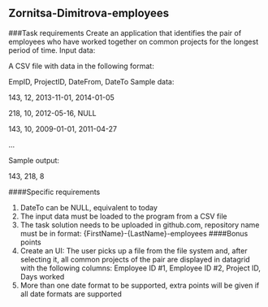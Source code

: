 ## Zornitsa-Dimitrova-employees

###Task requirements
Create an application that identifies the pair of employees who have worked
together on common projects for the longest period of time.
Input data:

A CSV file with data in the following format:

EmpID, ProjectID, DateFrom, DateTo
Sample data:

143, 12, 2013-11-01, 2014-01-05

218, 10, 2012-05-16, NULL

143, 10, 2009-01-01, 2011-04-27

...

Sample output:

143, 218, 8

####Specific requirements
1) DateTo can be NULL, equivalent to today
2) The input data must be loaded to the program from a CSV file
3) The task solution needs to be uploaded in github.com, repository name must be in
format: {FirstName}-{LastName}-employees
####Bonus points
1) Create an UI:
The user picks up a file from the file system and, after selecting it, all common
projects of the pair are displayed in datagrid with the following columns:
Employee ID #1, Employee ID #2, Project ID, Days worked
2) More than one date format to be supported, extra points will be given if all date formats
are supported